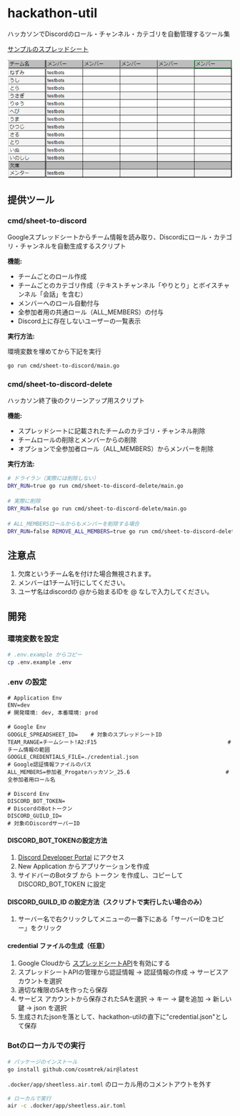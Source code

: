 # hackathon-util

ハッカソンでDiscordのロール・チャンネル・カテゴリを自動管理するツール集

[サンプルのスプレッドシート](https://docs.google.com/spreadsheets/d/1kOFmbrdYd4gsF3i0bo5PuteUYWqq5R-g0i65jdRZMy0/edit?usp=sharing)

![](./image/img1.png)

## 提供ツール

### cmd/sheet-to-discord
Googleスプレッドシートからチーム情報を読み取り、Discordにロール・カテゴリ・チャンネルを自動生成するスクリプト

**機能:**
- チームごとのロール作成
- チームごとのカテゴリ作成（テキストチャンネル「やりとり」とボイスチャンネル「会話」を含む）
- メンバーへのロール自動付与
- 全参加者用の共通ロール（ALL_MEMBERS）の付与
- Discord上に存在しないユーザーの一覧表示

**実行方法:**

環境変数を埋めてから下記を実行

```bash
go run cmd/sheet-to-discord/main.go
```

### cmd/sheet-to-discord-delete
ハッカソン終了後のクリーンアップ用スクリプト

**機能:**
- スプレッドシートに記載されたチームのカテゴリ・チャンネル削除
- チームロールの削除とメンバーからの削除
- オプションで全参加者ロール（ALL_MEMBERS）からメンバーを削除

**実行方法:**
```bash
# ドライラン（実際には削除しない）
DRY_RUN=true go run cmd/sheet-to-discord-delete/main.go

# 実際に削除
DRY_RUN=false go run cmd/sheet-to-discord-delete/main.go

# ALL_MEMBERSロールからもメンバーを削除する場合
DRY_RUN=false REMOVE_ALL_MEMBERS=true go run cmd/sheet-to-discord-delete/main.go
```

## 注意点

1. 欠席というチーム名を付けた場合無視されます。
2. メンバーは1チーム1行にしてください。
3. ユーザ名はdiscordの @から始まるIDを @ なしで入力してください。

## 開発

### 環境変数を設定

```bash
# .env.example からコピー
cp .env.example .env
```

### .env の設定

```env
# Application Env
ENV=dev                                                                # 開発環境: dev, 本番環境: prod

# Google Env
GOOGLE_SPREADSHEET_ID=    # 対象のスプレッドシートID
TEAM_RANGE=チームシート!A2:F15                                         # チーム情報の範囲
GOOGLE_CREDENTIALS_FILE=./credential.json                             # Google認証情報ファイルのパス
ALL_MEMBERS=参加者_Progateハッカソン_25.6                              # 全参加者用ロール名

# Discord Env
DISCORD_BOT_TOKEN=                                                     # DiscordのBotトークン
DISCORD_GUILD_ID=                                                      # 対象のDiscordサーバーID
```

#### DISCORD_BOT_TOKENの設定方法

1. [Discord Developer Portal](https://discord.com/developers/applications) にアクセス
2. New Application からアプリケーションを作成
3. サイドバーのBotタブ から トークン を作成し、コピーして DISCORD_BOT_TOKEN に設定

#### DISCORD_GUILD_ID の設定方法（スクリプトで実行したい場合のみ）

1. サーバー名で右クリックしてメニューの一番下にある「サーバーIDをコピー」をクリック

#### credential ファイルの生成（任意）

1. Google Cloudから [スプレッドシートAPI](https://console.cloud.google.com/apis/library/sheets.googleapis.com?hl=ja)を有効にする 
2. スプレッドシートAPIの管理から認証情報 -> 認証情報の作成 -> サービスアカウントを選択
3. 適切な権限のSAを作ったら保存
4. サービス アカウントから保存されたSAを選択 -> キー -> 鍵を追加 -> 新しい鍵 -> json を選択
5. 生成されたjsonを落として、hackathon-utilの直下に"credential.json"として保存

### Botのローカルでの実行

```bash
# パッケージのインストール
go install github.com/cosmtrek/air@latest
```

`.docker/app/sheetless.air.toml` のローカル用のコメントアウトを外す

```bash
# ローカルで実行
air -c .docker/app/sheetless.air.toml
```
